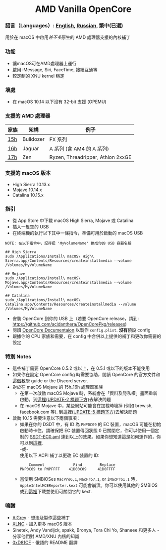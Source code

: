 <span align="center">
<h1>AMD Vanilla OpenCore</h1>
</span>

### 語言（Languages）: [English](../README.md), [Russian](languages/README_RUS.md), 繁中(已選)
用於在 macOS 中啟用*差不多*原生的 AMD 處理器支援的內核補丁

### 功能
- 讓macOS可在AMD處理器上運行
- 啟用 iMessage, Siri, FaceTime, 接續互通等
- 較定制的 XNU kernel 穩定

### 壞處
- 在 macOS 10.14 以下沒有 32-bit 支援 \(OPEMU\)

### 支援的 AMD 處理器
| 家族 | 架構 | 例子 |
|--------|---------|----------|
|   [15h](https://github.com/AMD-OSX/AMD_Vanilla/tree/opencore/15h_16h)  | Bulldozer | FX 系列 |
|   [16h](https://github.com/AMD-OSX/AMD_Vanilla/tree/opencore/15h_16h)  | Jaguar | A 系列 (含 AM4 的 A 系列) |
|   [17h](https://github.com/AMD-OSX/AMD_Vanilla/tree/opencore/17h) | Zen | Ryzen, Threadripper, Athlon 2xxGE | <br />

### 支援的 macOS 版本
- High Sierra 10.13.x
- Mojave 10.14.x
- Catalina 10.15.x

### 指引
- 從 App Store 中下載 macOS High Sierra, Mojave 或 Catalina
- 插入一隻空的 USB
- 在終端機的執行以下其中一條指令，準備可用於啟動的 macOS USB
```
NOTE: 在以下指令中，記得把 'MyVolumeName' 換成你的 USB 容器名稱

## High Sierra
sudo /Applications/Install\ macOS\ High\ Sierra.app/Contents/Resources/createinstallmedia --volume /Volumes/MyVolumeName

## Mojave
sudo /Applications/Install\ macOS\ Mojave.app/Contents/Resources/createinstallmedia --volume /Volumes/MyVolumeName

## Catalina
sudo /Applications/Install\ macOS\ Catalina.app/Contents/Resources/createinstallmedia --volume /Volumes/MyVolumeName
```
- 安裝 OpenCore 到你的 USB 上（若要 OpenCore release，請到: https://github.com/acidanthera/OpenCorePkg/releases)
- 閱讀 [OpenCore Documentaion](https://github.com/acidanthera/OpenCorePkg/blob/master/Docs/Configuration.pdf) 以製作 `config.plist`. **沒有**預設 config
- 跟據你的 CPU 家族和需要，在 config 中合併以上提供的補丁和更改你需要的設定

### 特別 Notes
- 這些補丁需要 OpenCore 0.5.2 或以上，在 0.5.1 或以下的版本不能使用
- 如果你在設定 OpenCore config 時需要協助，閱讀 OpenCore 的官方文件和[這個教學](https://khronokernel-2.gitbook.io/opencore-vanilla-desktop-guide/) guide or the Discord server.
- 對於在 macOS Mojave 的 15h_16h 處理器家族
  - 在第一次啟動 macOS Mojave 時，系統會在「資料及隱私權」畫面重新啟動。到[這裡\(UPDATE-2 標題下方\)](https://www.insanelymac.com/forum/topic/335877-amd-mojave-kernel-development-and-testing/?do=findComment&comment=2658085)去解決問題
  - 在 macOS Mojave 中，某些網站可能會在加載時壞掉 (例如 brew.sh, facebook.com 等). 到[這裡\(UPDATE-5 標題下方\)](https://www.insanelymac.com/forum/topic/335877-amd-mojave-kernel-development-and-testing/?do=findComment&comment=2661857)去解決問題
- 啟動 10.15 需要注意以下兩個事項：
  - 如果在你的 DSDT 中，有 ID 為 `PNP0C09` 的 EC 裝置，macOS 可能在初始啟動時卡住。請確保把 EC 裝置傳回狀態 0 已關閉它，你可以使用一個定制的 [SSDT-EC0.aml](../Extra/SSDT-EC0.aml) 達到以上的效果。如果你想知道這是如何運作的，你可以到[這裡](https://github.com/acidanthera/OpenCorePkg/blob/5e020bb06b33f12fa8b404cc3d1effaa5fbc00ea/Docs/AcpiSamples/SSDT-EC.dsl#L33). <br> -或- <br> 使用以下 ACPI 補丁以更改 EC 裝置的 ID:
    ```
        Comment             Find        Replace
    PNP0C09 to PNPFFFF    41D00C09     41D0FFFF
    ```
  - 當使用 SMBIOSes `MacPro6,1`, `MacPro7,1`, or `iMacPro1,1` 時， `AppleIntelMCEReporter.kext` 可能會崩潰。你可以使用其他的 SMBIOS 或到[這裡](./Extra/)下載並使用可關閉它的 kext.

### 鳴謝
- [AlGrey](https://github.com/AlGreyy) - 想法及製作這些補丁
- [XLNC](https://github.com/XLNCs) - 加入更多 macOS 版本
- Sinetek, Andy Vandijck, spakk, Bronya, Tora Chi Yo, Shaneee 和更多人 - 分享他們對 AMD/XNU 內核的知識
- [0xD81CF](https://github.com/0xD81CF) - 俄語的 README 翻譯
